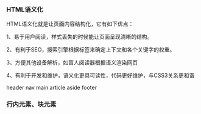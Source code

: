 ### HTML语义化

HTML语义化就是让页面内容结构化，它有如下优点：

1、易于用户阅读，样式丢失的时候能让页面呈现清晰的结构。

2、有利于SEO，搜索引擎根据标签来确定上下文和各个关键字的权重。 

3、方便其他设备解析，如盲人阅读器根据语义渲染网页 

4、有利于开发和维护，语义化更具可读性，代码更好维护，与CSS3关系更和谐

header nav main article aside footer

### 行内元素、块元素



